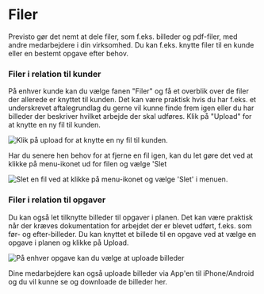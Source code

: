 # Filer

Previsto gør det nemt at dele filer, som f.eks. billeder og pdf-filer, med andre medarbejdere i din virksomhed. Du kan f.eks. knytte filer til en kunde eller en bestemt opgave efter behov.

### Filer i relation til kunder

På enhver kunde kan du vælge fanen "Filer" og få et overblik over de filer der allerede er knyttet til kunden. Det kan være praktisk hvis du har f.eks. et underskrevet aftalegrundlag du gerne vil kunne finde frem igen eller du har billeder der beskriver hvilket arbejde der skal udføres.  Klik på "Upload" for at knytte en ny fil til kunden.

![Klik på upload for at knytte en ny fil til kunden.](<../.gitbook/assets/Skærmbillede 2022-02-17 kl. 10.23.42.png>)

Har du senere hen behov for at fjerne en fil igen, kan du let gøre det ved at klikke på menu-ikonet ud for filen og vælge 'Slet

![Slet en fil ved at klikke på menu-ikonet og vælge 'Slet' i menuen.](<../.gitbook/assets/Skærmbillede 2022-02-17 kl. 10.25.08.png>)

### Filer i relation til opgaver

Du kan også let tilknytte billeder til opgaver i planen. Det kan være praktisk når der kræves dokumentation for arbejdet der er blevet udført, f.eks. som før- og efter-billeder. Du kan knyttet et billede til en opgave ved at vælge en opgave i planen og klikke på Upload.

![På enhver opgave kan du vælge at uploade billeder](<../.gitbook/assets/Skærmbillede 2022-02-17 kl. 10.31.43.png>)

Dine medarbejdere kan også uploade billeder via App'en til iPhone/Android og du vil kunne se og downloade de billeder her.
